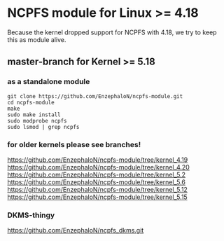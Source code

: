 # NCPFS module for Linux >= 4.18 #
Because the kernel dropped support for NCPFS with 4.18, we try to keep this as module alive.

## master-branch for Kernel >= 5.18 ##

### as a standalone module ###

    git clone https://github.com/EnzephaloN/ncpfs-module.git
    cd ncpfs-module
    make
    sudo make install
    sudo modprobe ncpfs
    sudo lsmod | grep ncpfs

### for older kernels please see branches! ###
https://github.com/EnzephaloN/ncpfs-module/tree/kernel_4.19
https://github.com/EnzephaloN/ncpfs-module/tree/kernel_4.20
https://github.com/EnzephaloN/ncpfs-module/tree/kernel_5.2
https://github.com/EnzephaloN/ncpfs-module/tree/kernel_5.6
https://github.com/EnzephaloN/ncpfs-module/tree/kernel_5.12
https://github.com/EnzephaloN/ncpfs-module/tree/kernel_5.15


### DKMS-thingy ###

https://github.com/EnzephaloN/ncpfs_dkms.git
